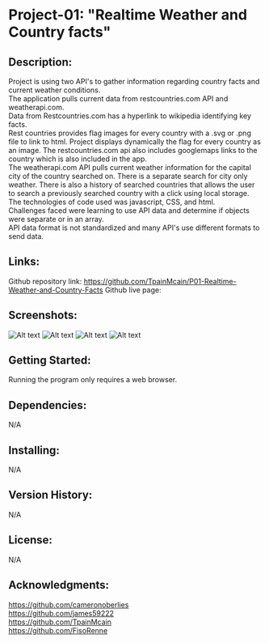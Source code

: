 # Project-01: "Realtime Weather and Country facts"

## Description:
Project is using two API's to gather information regarding country facts and current weather conditions.  
The application pulls current data from restcountries.com API and weatherapi.com.  
Data from Restcountries.com has a hyperlink to wikipedia identifying key facts.   
Rest countries provides flag images for every country with a .svg or .png file to link to html. 
Project displays dynamically the flag for every country as an image.
The restcountries.com api also includes googlemaps links to the country which is also included in the app.  
The weatherapi.com API pulls current weather information for the capital city of the country searched on. 
There is a separate search for city only weather.
There is also a history of searched countries that allows the user to search a previously searched country with a click using local storage.  
The technologies of code used was javascript, CSS, and html.  
Challenges faced were learning to use API data and determine if objects were separate or in an array.  
API data format is not standardized and many API's use different formats to send data.

## Links:
Github repository link: https://github.com/TpainMcain/P01-Realtime-Weather-and-Country-Facts
Github live page: 

## Screenshots:
![Alt text](/assets/imgs/sbc1.jpg?raw=true "1")
![Alt text](/assets/imgs/sbc2.jpg?raw=true "2")
![Alt text](/assets/imgs/sbc3.jpg?raw=true "3")
![Alt text](/assets/imgs/sbc4.jpg?raw=true "4")

## Getting Started:
Running the program only requires a web browser.

## Dependencies:
N/A

## Installing:
N/A

## Version History:
N/A

## License:
N/A

## Acknowledgments:
https://github.com/cameronoberlies  
https://github.com/james59222  
https://github.com/TpainMcain  
https://github.com/FisoRenne  


